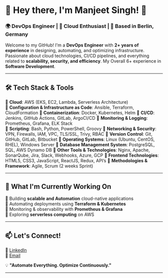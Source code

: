 # 🚀 Hey there, I'm Manjeet Singh! 👋

### 🌍 DevOps Engineer | 🚢 Cloud Enthusiast | 📍 Based in Berlin, Germany  

Welcome to my GitHub! I'm a **DevOps Engineer** with **2+ years of experience** in designing, automating, and optimizing infrastructure. Passionate about cloud technologies, CI/CD pipelines, and everything related to **scalability, security, and efficiency**. My Overall 6+ experience in **Software Development**.  

---

## 🛠️ Tech Stack & Tools  
🔹 **Cloud**: AWS (EKS, EC2, Lambda, Serverless Architecture)  
🔹 **Configuration  & Infrastructure as Code**: Ansible, Terraform, CloudFormation 
🔹 **Containerization**: Docker, Kubernetes, Helm 
🔹 **CI/CD**: Jenkins, GitHub Actions, GitLab, ArgoCI/CD 
🔹 **Monitoring & Logging**: Prometheus, Grafana, ELK Stack  
🔹 **Scripting**: Bash, Python, PowerShell, Groovy
🔹 **Networking & Security**: VPN, Firewalls, IAM, VPC, TLS/SSL, Trivy, RBAC
🔹 **Version Control**: Git, GitHub, GitLab, Bitbucket
🔹 **Operating Systems**: Linux (Ubuntu, CentOS, RHEL), Windows Server
🔹 **Database Management System**: PostgreSQL, SQL, AWS Dynamo DB
🔹 **Other Tools & Technologies**: Nginx, Apache, SonarQube, Jira, Slack, Webhooks, Azure, GCP
🔹 **Frontend Technologies**: HTML5, CSS3, JavaScript, ReactJS, Redux, API’s
🔹 **Methodologies & Framework**: Agile, Scrum (2 weeks Sprint)

---

## 🚀 What I'm Currently Working On  
🔸 Building **scalable and Automation** cloud-native applications  
🔸 Automating deployments using **Terraform & Kubernetes**  
🔸 Monitoring & observability with **Prometheus & Grafana**  
🔸 Exploring **serverless computing** on AWS  

---

## 📫 Let's Connect!  
🔗 [LinkedIn](https://www.linkedin.com/in/manjeet6972/)    
📧 [Email](manjeet6972@gmail.com)  

💡 **"Automate Everything. Optimize Continuously."**  

---
